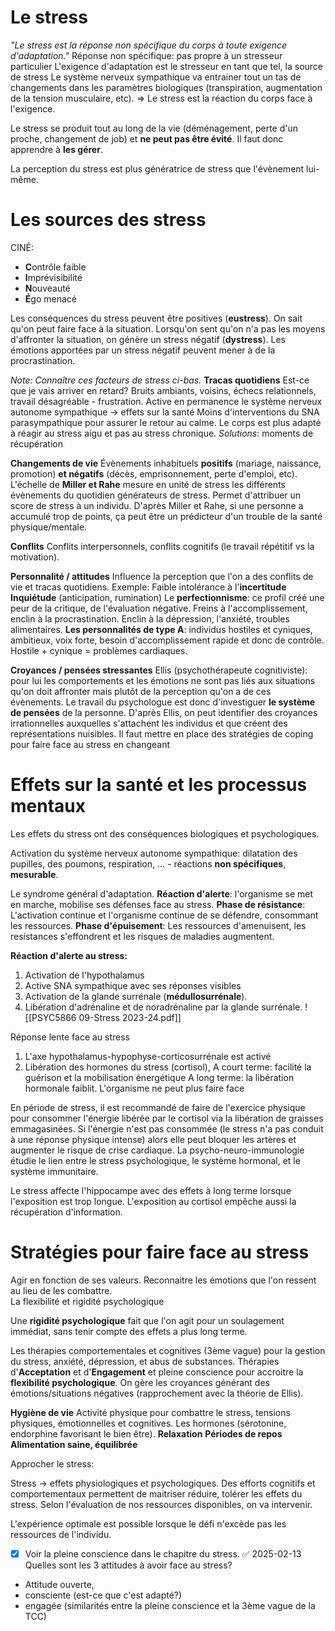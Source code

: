 # **Le stress**

*"Le stress est la réponse non spécifique du corps à toute exigence d'adaptation."*
Réponse non spécifique: pas propre à un stresseur particulier
L'exigence d'adaptation est le stresseur en tant que tel, la source de stress
Le système nerveux sympathique va entrainer tout un tas de changements dans les paramètres biologiques (transpiration, augmentation de la tension musculaire, etc). 
=> Le stress est la réaction du corps face à l'exigence.

Le stress se produit tout au long de la vie (déménagement, perte d'un proche, changement de job) et **ne peut pas être évité**. Il faut donc apprendre à **les gérer**.

La perception du stress est plus génératrice de stress que l'évènement lui-même.




# Les sources des stress
CINÉ: 
- **C**ontrôle faible
- **I**mprévisibilité
- **N**ouveauté
- **É**go menacé

Les conséquences du stress peuvent être positives (**eustress**). On sait qu'on peut faire face à la situation.
Lorsqu'on sent qu'on n'a pas les moyens d'affronter la situation, on génère un stress négatif (**dystress**). Les émotions apportées par un stress négatif peuvent mener à de la procrastination.

*Note: Connaître ces facteurs de stress ci-bas.*
**Tracas quotidiens**
	Est-ce que je vais arriver en retard? Bruits ambiants, voisins, échecs relationnels, travail désagréable - frustration.
	Active en permanence le système nerveux autonome sympathique -> effets sur la santé
	Moins d'interventions du SNA parasympathique pour assurer le retour au calme.
	Le corps est plus adapté à réagir au stress aigu et pas au stress chronique.
	*Solutions*: moments de récupération

**Changements de vie**
	Évènements inhabituels **positifs** (mariage, naissance, promotion) **et négatifs** (décès, emprisonnement, perte d'emploi, etc).
	L'échelle de **Miller et Rahe** mesure en unité de stress les différents évènements du quotidien générateurs de stress. Permet d'attribuer un score de stress à un individu.
	D'après Miller et Rahe, si une personne a accumulé trop de points, ça peut être un prédicteur d'un trouble de la santé physique/mentale.

**Conflits**
	Conflits interpersonnels, conflits cognitifs (le travail répétitif vs la motivation).

**Personnalité / attitudes**
	Influence la perception que l'on a des conflits de vie et tracas quotidiens. 
	Exemple: 
	Faible intolérance à l'**incertitude**
	**Inquiétude** (anticipation, rumination)
	Le **perfectionnisme**: ce profil créé une peur de la critique, de l'évaluation négative. Freins à l'accomplissement, enclin à la procrastination. Enclin à la dépression, l'anxiété, troubles alimentaires.
	**Les personnalités de type A**: individus hostiles et cyniques, ambitieux, voix forte, besoin d'accomplissement rapide et donc de contrôle. Hostile + cynique = problèmes cardiaques.

**Croyances / pensées stressantes**
	Ellis (psychothérapeute cognitiviste): pour lui les comportements et les émotions ne sont pas liés aux situations qu'on doit affronter mais plutôt de la perception qu'on a de ces évènements. Le travail du psychologue est donc d'investiguer **le système de pensées** de la personne. 
	D'après Ellis, on peut identifier des croyances irrationnelles auxquelles s'attachent les individus et que créent des représentations nuisibles. Il faut mettre en place des stratégies de coping pour faire face au stress en changeant 

# Effets sur la santé et les processus mentaux
Les effets du stress ont des conséquences biologiques et psychologiques.

Activation du système nerveux autonome sympathique: dilatation des pupilles, des poumons, respiration, ... - réactions **non spécifiques**, **mesurable**. 

Le syndrome général d'adaptation.
**Réaction d'alerte**: l'organisme se met en marche, mobilise ses défenses face au stress.
**Phase de résistance**: L'activation continue et l'organisme continue de se défendre, consommant les ressources.
**Phase d'épuisement**: Les ressources d'amenuisent, les resistances s'effondrent et les risques de maladies augmentent.

**Réaction d'alerte au stress:**
1) Activation de l'hypothalamus
2) Active SNA sympathique avec ses réponses visibles
3) Activation de la glande surrénale (**médullosurrénale**).
4) Libération d'adrénaline et de noradrénaline par la glande surrénale.
![[PSYC5866 09-Stress 2023-24.pdf]]

Réponse lente face au stress
1) L'axe hypothalamus-hypophyse-corticosurrénale est activé
2) Libération des hormones du stress (cortisol), 
	A court terme: facilité la guérison et la mobilisation énergétique
	A long terme: la libération hormonale faiblit. L'organisme ne peut plus faire face

En période de stress, il est recommandé de faire de l'exercice physique pour consommer l'énergie libérée par le cortisol via la libération de graisses emmagasinées. 
Si l'énergie n'est pas consommée (le stress n'a pas conduit à une réponse physique intense) alors elle peut bloquer les artères et augmenter le risque de crise cardiaque.
La psycho-neuro-immunologie étudie le lien entre le stress psychologique, le système hormonal, et le système immunitaire.

Le stress affecte l'hippocampe avec des effets à long terme lorsque l'exposition est trop longue.
L'exposition au cortisol empêche aussi la récupération d'information.



# Stratégies pour faire face au stress
Agir en fonction de ses valeurs. Reconnaitre les émotions que l'on ressent au lieu de les combattre.  
La flexibilité et rigidité psychologique

Une **rigidité psychologique** fait que l'on agit pour un soulagement immédiat, sans tenir compte des effets a plus long terme.

Les thérapies comportementales et cognitives (3ème vague) pour la gestion du stress, anxiété, dépression, et abus de substances. Thérapies d'**Acceptation** et d'**Engagement** et pleine conscience pour accroitre la **flexibilité psychologique**. On gère les croyances générant des émotions/situations négatives (rapprochement avec la théorie de Ellis).


**Hygiène de vie**
Activité physique pour combattre le stress, tensions physiques, émotionnelles et cognitives. Les hormones (sérotonine, endorphine favorisant le bien être).
**Relaxation**
**Périodes de repos**
**Alimentation saine, équilibrée**


Approcher le stress:

Stress -> effets physiologiques et psychologiques. 
Des efforts cognitifs et comportementaux permettent de maitriser réduire, tolérer les effets du stress. Selon l'évaluation de nos ressources disponibles, on va intervenir.

L'expérience optimale est possible lorsque le défi n'excède pas les ressources de l'individu.

- [x] Voir la pleine conscience dans le chapitre du stress. ✅ 2025-02-13
Quelles sont les 3 attitudes à avoir face au stress? 
- Attitude ouverte, 
- consciente (est-ce que c'est adapté?)
- engagée (similarités entre la pleine conscience et la 3ème vague de la TCC)